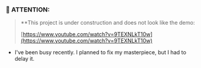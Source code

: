 ### 🔴 **ATTENTION:** 
> **This project is under construction and does not look like the demo:
>
> [https://www.youtube.com/watch?v=9TEXNLkT10w](https://www.youtube.com/watch?v=9TEXNLkT10w)

- I've been busy recently. I planned to fix my masterpiece, but I had to delay it.
